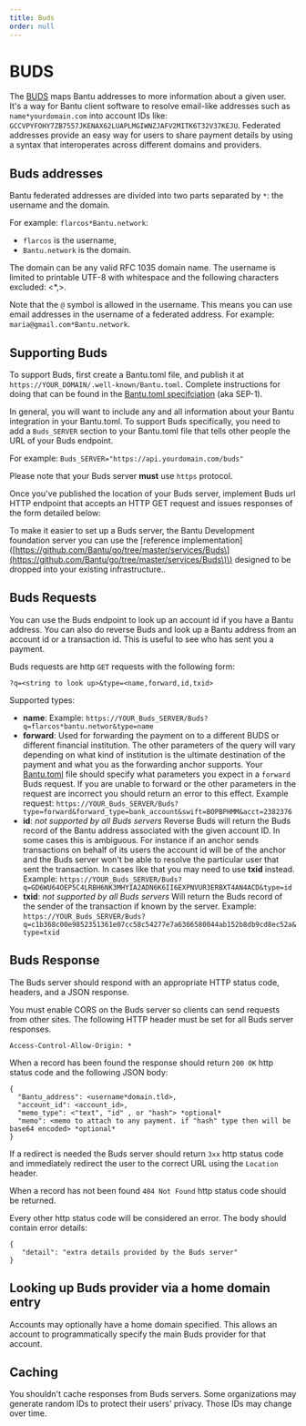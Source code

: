 ```yaml
---
title: Buds
order: null
---
```


# BUDS

The [BUDS](https://github.com/Bantu/Bantu-protocol/blob/master/ecosystem/sep-0002.md) maps Bantu addresses to more information about a given user. It's a way for Bantu client software to resolve email-like addresses such as `name*yourdomain.com` into account IDs like: `GCCVPYFOHY7ZB7557JKENAX62LUAPLMGIWNZJAFV2MITK6T32V37KEJU`. Federated addresses provide an easy way for users to share payment details by using a syntax that interoperates across different domains and providers.

## Buds addresses

Bantu federated addresses are divided into two parts separated by `*`: the username and the domain.

For example: `flarcos*Bantu.network`:

* `flarcos` is the username,
* `Bantu.network` is the domain.

The domain can be any valid RFC 1035 domain name. The username is limited to printable UTF-8 with whitespace and the following characters excluded: &lt;\*,&gt;.

Note that the `@` symbol is allowed in the username. This means you can use email addresses in the username of a federated address. For example: `maria@gmail.com*Bantu.network`.

## Supporting Buds

To support Buds, first create a Bantu.toml file, and publish it at `https://YOUR_DOMAIN/.well-known/Bantu.toml`. Complete instructions for doing that can be found in the [Bantu.toml specifciation](https://github.com/Bantu/Bantu-protocol/blob/master/ecosystem/sep-0001.md) \(aka SEP-1\).

In general, you will want to include any and all information about your Bantu integration in your Bantu.toml. To support Buds specifically, you need to add a `Buds_SERVER` section to your Bantu.toml file that tells other people the URL of your Buds endpoint.

For example: `Buds_SERVER="https://api.yourdomain.com/buds"`

Please note that your Buds server **must** use `https` protocol.

Once you've published the location of your Buds server, implement Buds url HTTP endpoint that accepts an HTTP GET request and issues responses of the form detailed below:

To make it easier to set up a Buds server, the Bantu Development foundation server you can use the \[reference implementation\]\([https://github.com/Bantu/go/tree/master/services/Buds\](https://github.com/Bantu/go/tree/master/services/Buds\)\) designed to be dropped into your existing infrastructure..

## Buds Requests

You can use the Buds endpoint to look up an account id if you have a Bantu address. You can also do reverse Buds and look up a Bantu address from an account id or a transaction id. This is useful to see who has sent you a payment.

Buds requests are http `GET` requests with the following form:

`?q=<string to look up>&type=<name,forward,id,txid>`

Supported types:

* **name**: Example: `https://YOUR_Buds_SERVER/Buds?q=flarcos*bantu.networ&type=name`
* **forward**: Used for forwarding the payment on to a different BUDS or different financial institution. The other parameters of the query will vary depending on what kind of institution is the ultimate destination of the payment and what you as the forwarding anchor supports. Your [Bantu.toml](https://github.com/Bantu/Bantu-protocol/blob/master/ecosystem/sep-0001.md) file should specify what parameters you expect in a `forward` Buds request. If you are unable to forward or the other parameters in the request are incorrect you should return an error to this effect. Example request: `https://YOUR_Buds_SERVER/Buds?type=forward&forward_type=bank_account&swift=BOPBPHMM&acct=2382376`
* **id**: _not supported by all Buds servers_ Reverse Buds will return the Buds record of the Bantu address associated with the given account ID. In some cases this is ambiguous. For instance if an anchor sends transactions on behalf of its users the account id will be of the anchor and the Buds server won't be able to resolve the particular user that sent the transaction. In cases like that you may need to use **txid** instead. Example: `https://YOUR_Buds_SERVER/Buds?q=GD6WU64OEP5C4LRBH6NK3MHYIA2ADN6K6II6EXPNVUR3ERBXT4AN4ACD&type=id`
* **txid**: _not supported by all Buds servers_ Will return the Buds record of the sender of the transaction if known by the server. Example: `https://YOUR_Buds_SERVER/Buds?q=c1b368c00e9852351361e07cc58c54277e7a6366580044ab152b8db9cd8ec52a&type=txid`

## Buds Response

The Buds server should respond with an appropriate HTTP status code, headers, and a JSON response.

You must enable CORS on the Buds server so clients can send requests from other sites. The following HTTP header must be set for all Buds server responses.

```text
Access-Control-Allow-Origin: *
```

When a record has been found the response should return `200 OK` http status code and the following JSON body:

```text
{
  "Bantu_address": <username*domain.tld>,
  "account_id": <account_id>,
  "memo_type": <"text", "id" , or "hash"> *optional*
  "memo": <memo to attach to any payment. if "hash" type then will be base64 encoded> *optional*
}
```

If a redirect is needed the Buds server should return `3xx` http status code and immediately redirect the user to the correct URL using the `Location` header.

When a record has not been found `404 Not Found` http status code should be returned.

Every other http status code will be considered an error. The body should contain error details:

```text
{
   "detail": "extra details provided by the Buds server"
}
```

## Looking up Buds provider via a home domain entry

Accounts may optionally have a home domain specified. This allows an account to programmatically specify the main Buds provider for that account.

## Caching

You shouldn't cache responses from Buds servers. Some organizations may generate random IDs to protect their users' privacy. Those IDs may change over time.

